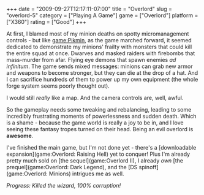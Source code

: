 +++
date = "2009-09-27T12:17:11-07:00"
title = "Overlord"
slug = "overlord-5"
category = ["Playing A Game"]
game = ["Overlord"]
platform = ["X360"]
rating = ["Good"]
+++

At first, I blamed most of my minion deaths on spotty micromanagement controls - but like <game:Pikmin>, as the game marched forward, it seemed dedicated to demonstrate my minions' frailty with monsters that could kill the entire squad at once.  Dwarves and masked raiders with firebombs that mass-murder from afar.  Flying eye demons that spawn enemies <i>ad infinitum</i>.  The game sends mixed messages: minions can grab new armor and weapons to become stronger, but they can die at the drop of a hat.  And I can sacrifice hundreds of them to power up my own equipment (the whole forge system seems poorly thought out).

I would still <i>really</i> like a map.  And the camera controls are, well, awful.

So the gameplay needs some tweaking and rebalancing, leading to some incredibly frustrating moments of powerlessness and sudden death.  Which is a shame - because the game world is really a joy to be in, and I love seeing these fantasy tropes turned on their head.  Being an evil overlord is <b>awesome</b>.

I've finished the main game, but I'm not done yet - there's a [downloadable expansion](game:Overlord: Raising Hell) yet to conquer!  Plus I'm already pretty much sold on [the sequel](game:Overlord II), I already <i>own</i> [the prequel](game:Overlord: Dark Legend), and the [DS spinoff](game:Overlord: Minions) intrigues me as well.

<i>Progress: Killed the wizard, 100% corruption!</i>